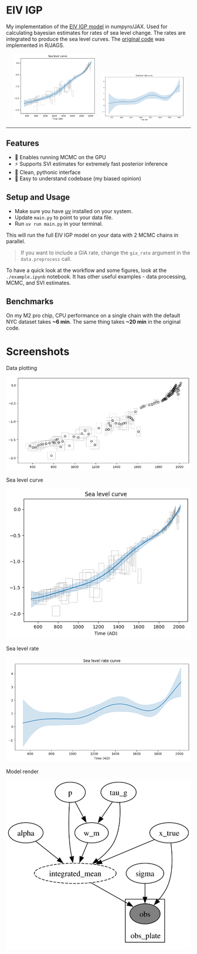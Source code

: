 # EIV IGP

My implementation of the [EIV IGP model](https://arxiv.org/pdf/1312.6761#page=12.24) in numpyro/JAX. Used for calculating bayesian estimates for rates of sea level change. The rates are integrated to produce the sea level curves. The [original code](https://github.com/ncahill89/EIV_IGP) was implemented in R/JAGS.

<div align="center">
    <img src="imgs/image0.png" alt="Sea level curve" style="display: inline-block; margin-right: 10px; width: 45%;">
    <img src="imgs/image-1.png" alt="Sea level rate" style="display: inline-block; width: 45%;">
</div>

---

## Features

- 🚀 Enables running MCMC on the GPU
- ⚡ Supports SVI estimates for extremely fast posterior inference
- 🐍 Clean, pythonic interface
- 🧠 Easy to understand codebase (my biased opinion)

## Setup and Usage

- Make sure you have [uv](https://docs.astral.sh/uv/) installed on your system.
- Update `main.py` to point to your data file.
- Run `uv run main.py` in your terminal.

This will run the full EIV IGP model on your data with 2 MCMC chains in parallel.

> If you want to include a GIA rate, change the `gia_rate` argument in the `data.preprocess` call.

To have a quick look at the workflow and some figures, look at the `./example.ipynb` notebook. It has other useful examples - data processing, MCMC, and SVI estimates.

## Benchmarks

On my M2 pro chip, CPU performance on a single chain with the default NYC dataset takes **~6 min**. The same thing takes **~20 min** in the original code.

# Screenshots

Data plotting

![Data](imgs/image.png)

Sea level curve

![alt text](imgs/image0.png)

Sea level rate

![alt text](imgs/image-1.png)

Model render

![Model](imgs/model_render.svg)
